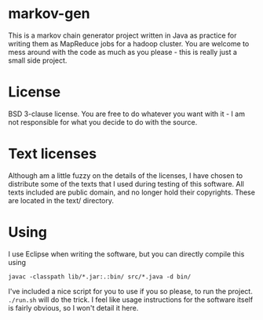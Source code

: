 markov-gen
=
This is a markov chain generator project written in Java as practice for writing them as MapReduce jobs for a hadoop cluster. You are welcome to mess around with the code as much as you please - this is really just a small side project.

License
=
BSD 3-clause license. You are free to do whatever you want with it - I am not responsible for what you decide to do with the source.

Text licenses
=
Although am a little fuzzy on the details of the licenses, I have chosen to distribute some of the texts that I used during testing of this software. All texts included are public domain, and no longer hold their copyrights. These are located in the text/ directory.

Using
=
I use Eclipse when writing the software, but you can directly compile this using

`javac -classpath lib/*.jar:.:bin/ src/*.java -d bin/`

I've included a nice script for you to use if you so please, to run the project. `./run.sh` will do the trick. I feel like usage instructions for the software itself is fairly obvious, so I won't detail it here.

